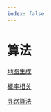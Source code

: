```yaml
---
index: false
---
```


# 算法

[地图生成](%E7%AE%97%E6%B3%95/%E5%9C%B0%E5%9B%BE%E7%94%9F%E6%88%90.md)

[概率相关](%E7%AE%97%E6%B3%95/%E6%A6%82%E7%8E%87%E7%9B%B8%E5%85%B3.md)

[寻路算法](%E7%AE%97%E6%B3%95/%E5%AF%BB%E8%B7%AF%E7%AE%97%E6%B3%95.md)